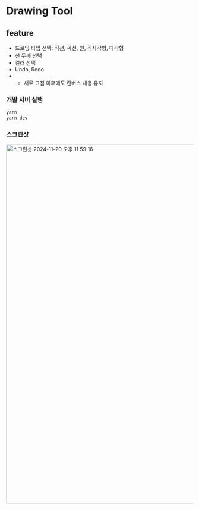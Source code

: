 # Drawing Tool

## feature

- 드로잉 타입 선택: 직선, 곡선, 원, 직사각형, 다각형
- 선 두께 선택
- 컬러 선택
- Undo, Redo
- - 새로 고침 이후에도 캔버스 내용 유지

### 개발 서버 실행

```bash
yarn
yarn dev
```

### 스크린샷
<img width="966" alt="스크린샷 2024-11-20 오후 11 59 16" src="https://github.com/user-attachments/assets/3ca19984-a94d-4fbe-be49-6c8b9ddc14b1">
